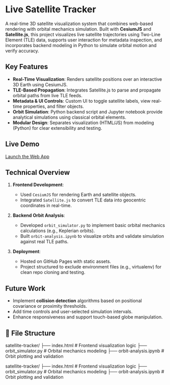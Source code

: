 # Live Satellite Tracker

A real-time 3D satellite visualization system that combines web-based rendering with orbital mechanics simulation. Built with **CesiumJS** and **Satellite.js**, this project visualizes live satellite trajectories using Two-Line Element (TLE) data, supports user interaction for metadata inspection, and incorporates backend modeling in Python to simulate orbital motion and verify accuracy.

##  Key Features

- **Real-Time Visualization**: Renders satellite positions over an interactive 3D Earth using CesiumJS.
- **TLE-Based Propagation**: Integrates Satellite.js to parse and propagate orbital paths from live TLE feeds.
- **Metadata & UI Controls**: Custom UI to toggle satellite labels, view real-time properties, and filter objects.
- **Orbit Simulation**: Python backend script and Jupyter notebook provide analytical simulations using classical orbital elements.
- **Modular Design**: Separates visualization (HTML/JS) from modeling (Python) for clear extensibility and testing.

##  Live Demo

 [Launch the Web App](https://wagiham.github.io/satellite-tracker/)

## Technical Overview

1. **Frontend Development**:  
   - Used `CesiumJS` for rendering Earth and satellite objects.  
   - Integrated `Satellite.js` to convert TLE data into geocentric coordinates in real-time.

2. **Backend Orbit Analysis**:  
   - Developed `orbit_simulator.py` to implement basic orbital mechanics calculations (e.g., Keplerian orbits).
   - Built `orbit-analysis.ipynb` to visualize orbits and validate simulation against real TLE paths.

3. **Deployment**:  
   - Hosted on GitHub Pages with static assets.  
   - Project structured to exclude environment files (e.g., virtualenv) for clean repo cloning and testing.

## Future Work

- Implement **collision detection** algorithms based on positional covariance or proximity thresholds.
- Add time controls and user-selected simulation intervals.
- Enhance responsiveness and support touch-based globe manipulation.

## 📁 File Structure

satellite-tracker/
├── index.html # Frontend visualization logic
├── orbit_simulator.py # Orbital mechanics modeling
├── orbit-analysis.ipynb # Orbit plotting and validation

satellite-tracker/
├── index.html # Frontend visualization logic
├── orbit_simulator.py # Orbital mechanics modeling
├── orbit-analysis.ipynb # Orbit plotting and validation





